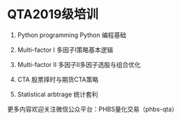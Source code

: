 # QTA2019级培训
01. Python programming Python 编程基础

02. Multi-factor I 多因子I策略基本逻辑

03. Multi-factor II 多因子II多因子选股与组合优化

04. CTA 股票择时与期货CTA策略

05. Statistical arbtrage 统计套利

更多内容欢迎关注微信公众平台：PHBS量化交易（phbs-qta）
